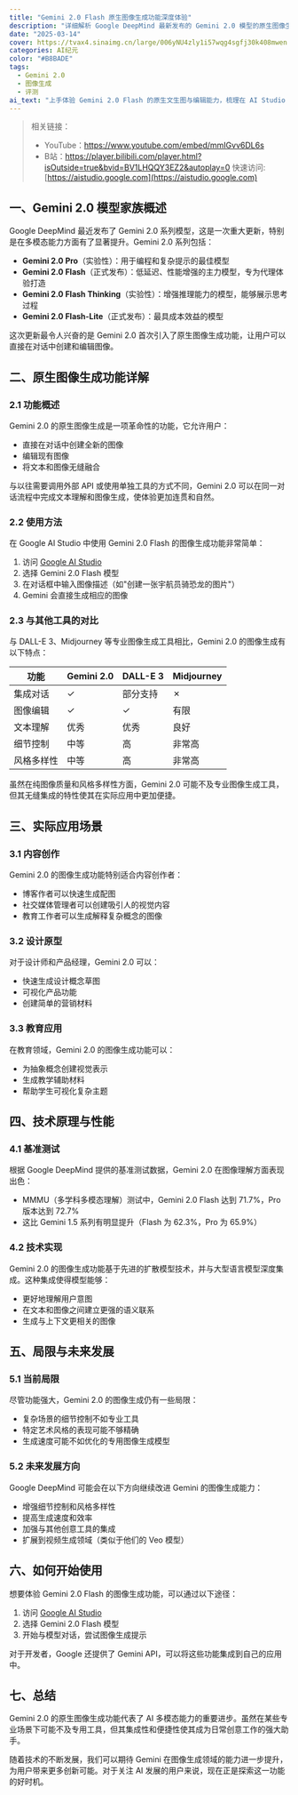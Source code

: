 ```yaml
---
title: "Gemini 2.0 Flash 原生图像生成功能深度体验"
description: "详细解析 Google DeepMind 最新发布的 Gemini 2.0 模型的原生图像生成功能，以及与其他 AI 工具的对比"
date: "2025-03-14"
cover: https://tvax4.sinaimg.cn/large/006yNU4zly1i57wqg4sgfj30k408mwen.jpg
categories: AI纪元
color: "#B8BADE"
tags:
  - Gemini 2.0
  - 图像生成
  - 评测
ai_text: "上手体验 Gemini 2.0 Flash 的原生文生图与编辑能力，梳理在 AI Studio 的使用步骤，并结合多模态特性讨论与其他工具的差异与优势。"
---
```


> 相关链接：
> - YouTube：<https://www.youtube.com/embed/mmIGvv6DL6s>
> - B站：<https://player.bilibili.com/player.html?isOutside=true&bvid=BV1LHQQY3EZ2&autoplay=0>
> 快速访问:[https://aistudio.google.com](https://aistudio.google.com)

## 一、Gemini 2.0 模型家族概述

Google DeepMind 最近发布了 Gemini 2.0 系列模型，这是一次重大更新，特别是在多模态能力方面有了显著提升。Gemini 2.0 系列包括：

- **Gemini 2.0 Pro**（实验性）：用于编程和复杂提示的最佳模型
- **Gemini 2.0 Flash**（正式发布）：低延迟、性能增强的主力模型，专为代理体验打造
- **Gemini 2.0 Flash Thinking**（实验性）：增强推理能力的模型，能够展示思考过程
- **Gemini 2.0 Flash-Lite**（正式发布）：最具成本效益的模型

这次更新最令人兴奋的是 Gemini 2.0 首次引入了原生图像生成功能，让用户可以直接在对话中创建和编辑图像。

## 二、原生图像生成功能详解

### 2.1 功能概述

Gemini 2.0 的原生图像生成是一项革命性的功能，它允许用户：

- 直接在对话中创建全新的图像
- 编辑现有图像
- 将文本和图像无缝融合

与以往需要调用外部 API 或使用单独工具的方式不同，Gemini 2.0 可以在同一对话流程中完成文本理解和图像生成，使体验更加连贯和自然。

### 2.2 使用方法

在 Google AI Studio 中使用 Gemini 2.0 Flash 的图像生成功能非常简单：

1. 访问 [Google AI Studio](https://aistudio.google.com)
2. 选择 Gemini 2.0 Flash 模型
3. 在对话框中输入图像描述（如"创建一张宇航员骑恐龙的图片"）
4. Gemini 会直接生成相应的图像

### 2.3 与其他工具的对比

与 DALL-E 3、Midjourney 等专业图像生成工具相比，Gemini 2.0 的图像生成有以下特点：

| 功能 | Gemini 2.0 | DALL-E 3 | Midjourney |
|------|------------|----------|------------|
| 集成对话 | ✓ | 部分支持 | ✗ |
| 图像编辑 | ✓ | ✓ | 有限 |
| 文本理解 | 优秀 | 优秀 | 良好 |
| 细节控制 | 中等 | 高 | 非常高 |
| 风格多样性 | 中等 | 高 | 非常高 |

虽然在纯图像质量和风格多样性方面，Gemini 2.0 可能不及专业图像生成工具，但其无缝集成的特性使其在实际应用中更加便捷。

## 三、实际应用场景

### 3.1 内容创作

Gemini 2.0 的图像生成功能特别适合内容创作者：

- 博客作者可以快速生成配图
- 社交媒体管理者可以创建吸引人的视觉内容
- 教育工作者可以生成解释复杂概念的图像

### 3.2 设计原型

对于设计师和产品经理，Gemini 2.0 可以：

- 快速生成设计概念草图
- 可视化产品功能
- 创建简单的营销材料

### 3.3 教育应用

在教育领域，Gemini 2.0 的图像生成功能可以：

- 为抽象概念创建视觉表示
- 生成教学辅助材料
- 帮助学生可视化复杂主题

## 四、技术原理与性能

### 4.1 基准测试

根据 Google DeepMind 提供的基准测试数据，Gemini 2.0 在图像理解方面表现出色：

- MMMU（多学科多模态理解）测试中，Gemini 2.0 Flash 达到 71.7%，Pro 版本达到 72.7%
- 这比 Gemini 1.5 系列有明显提升（Flash 为 62.3%，Pro 为 65.9%）

### 4.2 技术实现

Gemini 2.0 的图像生成功能基于先进的扩散模型技术，并与大型语言模型深度集成。这种集成使得模型能够：

- 更好地理解用户意图
- 在文本和图像之间建立更强的语义联系
- 生成与上下文更相关的图像

## 五、局限与未来发展

### 5.1 当前局限

尽管功能强大，Gemini 2.0 的图像生成仍有一些局限：

- 复杂场景的细节控制不如专业工具
- 特定艺术风格的表现可能不够精确
- 生成速度可能不如优化的专用图像生成模型

### 5.2 未来发展方向

Google DeepMind 可能会在以下方向继续改进 Gemini 的图像生成能力：

- 增强细节控制和风格多样性
- 提高生成速度和效率
- 加强与其他创意工具的集成
- 扩展到视频生成领域（类似于他们的 Veo 模型）

## 六、如何开始使用

想要体验 Gemini 2.0 Flash 的图像生成功能，可以通过以下途径：

1. 访问 [Google AI Studio](https://aistudio.google.com)
2. 选择 Gemini 2.0 Flash 模型
3. 开始与模型对话，尝试图像生成提示

对于开发者，Google 还提供了 Gemini API，可以将这些功能集成到自己的应用中。

## 七、总结

Gemini 2.0 的原生图像生成功能代表了 AI 多模态能力的重要进步。虽然在某些专业场景下可能不及专用工具，但其集成性和便捷性使其成为日常创意工作的强大助手。

随着技术的不断发展，我们可以期待 Gemini 在图像生成领域的能力进一步提升，为用户带来更多创新可能。对于关注 AI 发展的用户来说，现在正是探索这一功能的好时机。
